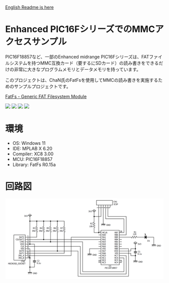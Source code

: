 [English Readme is here](https://github.com/EH500-Kintarou/PIC16F_MMC/blob/master/README-en.md)

# Enhanced PIC16FシリーズでのMMCアクセスサンプル

PIC16F18857など、一部のEnhanced midrange PIC16Fシリーズは、FATファイルシステムを持つMMC互換カード（要するにSDカード）の読み書きをできるだけの非常に大きなプログラムメモリとデータメモリを持っています。

このプロジェクトは、ChaN氏のFatFsを使用してMMCの読み書きを実施するためのサンプルプロジェクトです。

[FatFs - Generic FAT Filesystem Module](https://elm-chan.org/fsw/ff/)

![](https://img.shields.io/badge/MPLAB_X-6.20-silver?style=plastic)
![](https://img.shields.io/badge/XC8-3.00-blue?style=plastic)
![](https://img.shields.io/badge/FatFs-R0.15a-purple?style=plastic)
![](https://img.shields.io/badge/PIC16F-18857-red?style=plastic)

# 環境

- OS: Windows 11
- IDE: MPLAB X 6.20
- Compiler: XC8 3.00
- MCU: PIC16F18857
- Library: FatFs R0.15a

# 回路図

![Circuit Diagram](https://raw.githubusercontent.com/EH500-Kintarou/PIC16F_MMC/refs/heads/main/images/circuit.png)

